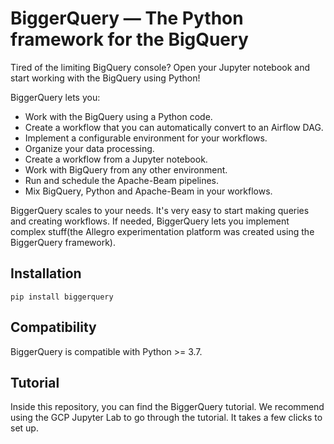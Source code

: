 # BiggerQuery &mdash; The Python framework for the BigQuery

Tired of the limiting BigQuery console? Open your Jupyter notebook and start working with the BigQuery using Python!

BiggerQuery lets you:
* Work with the BigQuery using a Python code.
* Create a workflow that you can automatically convert to an Airflow DAG.
* Implement a configurable environment for your workflows.
* Organize your data processing.
* Create a workflow from a Jupyter notebook.
* Work with BigQuery from any other environment.
* Run and schedule the Apache-Beam pipelines.
* Mix BigQuery, Python and Apache-Beam in your workflows.

BiggerQuery scales to your needs. It's very easy to start making queries and creating workflows. If needed, 
BiggerQuery lets you implement complex stuff(the Allegro experimentation platform was created using the BiggerQuery framework).

## Installation

`pip install biggerquery`

## Compatibility

BiggerQuery is compatible with Python >= 3.7.

## Tutorial

Inside this repository, you can find the BiggerQuery tutorial. We recommend using the GCP Jupyter Lab to go through the tutorial. It takes a few clicks to set up.
